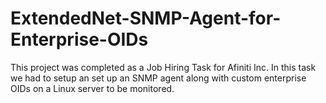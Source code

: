 # ExtendedNet-SNMP-Agent-for-Enterprise-OIDs
This project was completed as a Job Hiring Task for Afiniti Inc. In this task we had to setup an set up an SNMP agent along with custom enterprise OIDs on a Linux server to be monitored.
